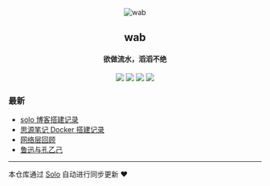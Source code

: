 <p align="center"><img alt="wab" src="https://b3log.org/images/brand/solo-128.png"></p><h2 align="center">
wab
</h2>

<h4 align="center">欲做流水，滔滔不绝</h4>
<p align="center"><a title="wab" target="_blank" href="https://github.com/lyuan77/solo-blog"><img src="https://img.shields.io/github/last-commit/lyuan77/solo-blog.svg?style=flat-square&color=FF9900"></a>
<a title="GitHub repo size in bytes" target="_blank" href="https://github.com/lyuan77/solo-blog"><img src="https://img.shields.io/github/repo-size/lyuan77/solo-blog.svg?style=flat-square"></a>
<a title="Solo Version" target="_blank" href="https://github.com/88250/solo/releases"><img src="https://img.shields.io/badge/solo-4.3.1-f1e05a.svg?style=flat-square&color=blueviolet"></a>
<a title="Hits" target="_blank" href="https://github.com/88250/hits"><img src="https://hits.b3log.org/lyuan77/solo-blog.svg"></a></p>

### 最新

* [solo 博客搭建记录](http://www.iwab.top/articles/2021/10/17/1634467216133.html)
* [思源笔记 Docker 搭建记录](http://www.iwab.top/articles/2021/10/17/1634466939399.html)
* [网络层回顾](http://www.iwab.top/articles/2021/10/17/1634445763836.html)
* [鲁迅与孔乙己](http://www.iwab.top/articles/2021/10/17/1634444598594.html)



---

本仓库通过 [Solo](https://github.com/88250/solo) 自动进行同步更新 ❤️ 